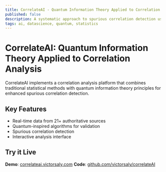 ```yaml
---
title: CorrelateAI - Quantum Information Theory Applied to Correlation Analysis
published: false
description: A systematic approach to spurious correlation detection using quantum-inspired algorithms and real-time data sources.
tags: ai, datascience, quantum, statistics
---
```


# CorrelateAI: Quantum Information Theory Applied to Correlation Analysis

CorrelateAI implements a correlation analysis platform that combines traditional statistical methods with quantum information theory principles for enhanced spurious correlation detection.

## Key Features

- Real-time data from 21+ authoritative sources
- Quantum-inspired algorithms for validation
- Spurious correlation detection
- Interactive analysis interface

## Try it Live

**Demo**: [correlateai.victorsaly.com](https://correlateai.victorsaly.com)
**Code**: [github.com/victorsaly/correlateAI](https://github.com/victorsaly/correlateAI)